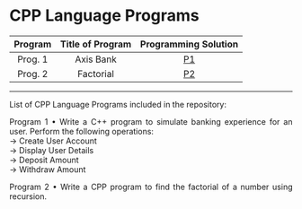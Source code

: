 # CPP Language Programs

|    Program     |           Title of Program            |   Programming Solution   | 
| :------------: | :-----------------------------------: | :----------------------: | 
|    Prog. 1     |              Axis Bank                |          [P1][p1]        |
|    Prog. 2     |              Factorial                |          [P2][p2]        |


[p1]: https://github.com/amit25bhalerao/CPP-Programming/blob/main/AxisBank/main.cpp
[p2]: https://github.com/amit25bhalerao/CPP-Programming/blob/main/Factorial/main.cpp

-----------------------------------------------------------------------------------------------------------------------------------------------------------------------

List of CPP Language Programs included in the repository:

<p align="justify"> 
Program 1 • Write a C++ program to simulate banking experience for an user. Perform the following operations: <br>
-> Create User Account <br>
-> Display User Details <br>
-> Deposit Amount <br>
-> Withdraw Amount <br>
</p>

<p align="justify"> 
Program 2 • Write a CPP program to find the factorial of a number using recursion.
</p>
